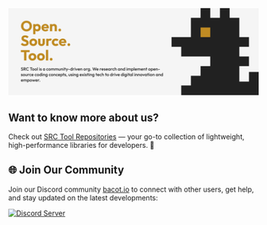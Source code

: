 <div align="center">
  <a href="https://github.com/srctool"><img src="https://raw.githubusercontent.com/srctool/.github/refs/heads/main/banner.svg" alt="SRC Tool logo"></a>
</div>

## Want to know more about us?

Check out [SRC Tool Repositories](https://github.com/orgs/srctool/repositories)  — your go-to collection of lightweight, high-performance libraries for developers. 🚀

## 🌐 Join Our Community

Join our Discord community [bacot.io](https://discord.gg/2cs7Hn9Uht) to connect with other users, get help, and stay updated on the latest developments:

[![Discord Server](https://img.shields.io/badge/Join%20Our%20Discord-Community-blue?logo=discord&logoColor=white)](https://discord.gg/2cs7Hn9Uht)
